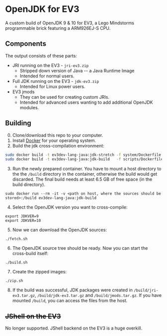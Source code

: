# OpenJDK for EV3
A custom build of OpenJDK 9 & 10 for EV3, a Lego Mindstorms programmable brick featuring a ARM926EJ-S CPU.

## Components
The output consists of these parts:
* JRI running on the EV3 - `jri-ev3.zip`
  * Stripped down version of Java -- a Java Runtime Image
  * Intended for normal users.
* Full JDK running on the EV3 - `jdk-ev3.zip`
  * Intended for Linux power users.
* EV3 jmods
  * They can be used for creating custom JRIs.
  * Intended for advanced users wanting to add additional OpenJDK modules.

## Building

0. Clone/download this repo to your computer.
1. Install [Docker](https://docs.docker.com/engine/installation/) for your operating system.
2. Build the jdk cross-compilation environment:
```sh
sudo docker build -t ev3dev-lang-java:jdk-stretch -f system/Dockerfile  system
sudo docker build -t ev3dev-lang-java:jdk-build   -f scripts/Dockerfile scripts
```
3. Run the newly prepared container. You have to mount a host directory to the the `/build` directory in the container,
otherwise the build would get discarded. The final build needs at least 6.5 GB of free space (in the build directory).
```
sudo docker run --rm -it -v <path on host, where the sources should be stored>:/build ev3dev-lang-java:jdk-build
```
4. Select the OpenJDK version you want to cross-compile:
```
export JDKVER=9
export JDKVER=10
```
5. Now we can download the OpenJDK sources:
```
./fetch.sh
```
6. The OpenJDK source tree should be ready. Now you can start the cross-build itself:
```
./build.sh
```
7. Create the zipped images:
```
./zip.sh
```
8. If the build was successful, JDK packages were created in `/build/jri-ev3.tar.gz`, `/build/jdk-ev3.tar.gz` and `/build/jmods.tar.gz`.
If you have mounted `/build`, you can access the files from the host.

## ~~JShell on the EV3~~

No longer supported. JShell backend on the EV3 is a huge overkill.
